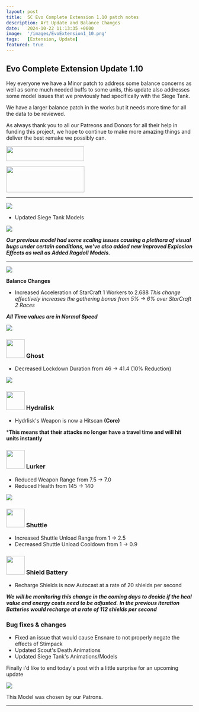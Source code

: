 ```yaml
---
layout: post
title:  SC Evo Complete Extension 1.10 patch notes
description: Art Update and Balance Changes
date:   2024-10-22 11:13:35 +0600
image:  '/images/EvoExtension1_10.png'
tags:   [Extension, Update]
featured: true
---
```


## Evo Complete Extension Update 1.10

Hey everyone we have a Minor patch to address some balance concerns as well as some much needed buffs to some units, this update also addresses some model issues that we previously had specifically with the Siege Tank.

We have a larger balance patch in the works but it needs more time for all the data to be reviewed.

As always thank you to all our Patreons and Donors for all their help in funding this project, we hope to continue to make more amazing things and deliver the best remake we possibly can.

<a href="https://paypal.me/KopruluKat/"><img src="{{site.baseurl}}/images/blue.png" width="210" height="40"></a> 

<a href="https://www.patreon.com/TeamKopruluSC2"><img src="{{site.baseurl}}/images/becomeAPatronBanner.png" width="211" height="70"></a>

***

![]({{site.baseurl}}/images/Divider_CoreMods.png)

- Updated Siege Tank Models

![]({{site.baseurl}}/images/modelpreview-newsiegetank.png)

***Our previous model had some scaling issues causing a plethora of visual bugs under certain conditions, we've also added new improved Explosion Effects as well as Added Ragdoll Models.***

***

![]({{site.baseurl}}/images/Divider_Extension.png)

**Balance Changes**

- Increased Acceleration of StarCraft 1 Workers to 2.688
*This change effectively increases the gathering bonus from 5% -> 6% over StarCraft 2 Races*

***All Time values are in Normal Speed***

![]({{site.baseurl}}/images/Divider_Terran.png)


### <img src="{{site.baseurl}}/images/btn-unit-terran-ghost@scbw.png" width="50" height="50"> Ghost
- Decreased Lockdown Duration from 46 -> 41.4 (10% Reduction)


![]({{site.baseurl}}/images/Divider_Zerg.png)


### <img src="{{site.baseurl}}/images/btn-unit-zerg-hydralisk@scbw.png" width="50" height="50"> Hydralisk
- Hydrlisk's Weapon is now a Hitscan __(Core)__

***This means that their attacks no longer have a travel time and will hit units instantly**

### <img src="{{site.baseurl}}/images/btn-unit-zerg-lurker.png" width="50" height="50"> Lurker
- Reduced Weapon Range from 7.5 -> 7.0
- Reduced Health from 145 -> 140


![]({{site.baseurl}}/images/Divider_Protoss.png)


### <img src="{{site.baseurl}}/images/btn-unit-protoss-ShuttleSCBW.png" width="50" height="50"> Shuttle
- Increased Shuttle Unload Range from 1 -> 2.5
- Decreased Shuttle Unload Cooldown from 1 -> 0.9

### <img src="{{site.baseurl}}/images/btn-building-protoss-shieldbattery@scbw.png" width="50" height="50"> Shield Battery
- Recharge Shields is now Autocast at a rate of 20 shields per second

***We will be monitoring this change in the coming days to decide if the heal value and energy costs need to be adjusted.***
***In the previous iteration Batteries would recharge at a rate of 112 shields per second***


### Bug fixes & changes
- Fixed an issue that would cause Ensnare to not properly negate the effects of Stimpack
- Updated Scout's Death Animations
- Updated Siege Tank's Animations/Models

Finally i'd like to end today's post with a little surprise for an upcoming update

![]({{site.baseurl}}/gifs/2020-21-10-teaser-lurker.gif)

This Model was chosen by our Patrons.

***

